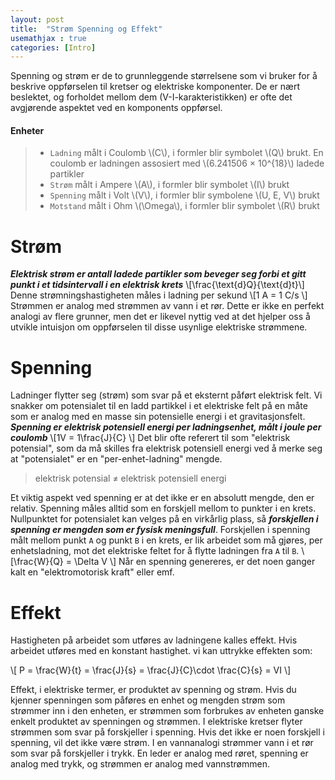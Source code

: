 ```yaml
---
layout: post
title:  "Strøm Spenning og Effekt"
usemathjax : true
categories: [Intro]
---
```




Spenning og strøm er de to grunnleggende størrelsene som vi bruker for å beskrive oppførselen til kretser og elektriske komponenter. De er nært beslektet, og forholdet mellom dem (V-I-karakteristikken) er ofte det avgjørende aspektet ved en komponents oppførsel.

#### Enheter

> + `Ladning` målt i Coulomb \\(C\\), i formler blir symbolet \\(Q\\) brukt. En coulomb er ladningen assosiert med 
> \\(6.241506 × 10^{18}\\) ladede partikler
> + `Strøm` målt i Ampere \\(A\\), i formler blir symbolet \\(I\\) brukt
> + `Spenning` målt i Volt \\(V\\), i formler blir symbolene \\(U, E, V\\) brukt
> + `Motstand` målt i Ohm \\(\Omega\\), i formler blir symbolet \\(R\\) brukt

# Strøm

***Elektrisk strøm er antall ladede partikler som beveger seg forbi et gitt punkt i et tidsintervall i en elektrisk krets*** 
\\[\frac{\text{d}Q}{\text{d}t}\\] 
Denne strømningshastigheten måles i ladning per sekund 
\\[1 A = 1 C/s \\]
Strømmen er analog med strømmen av vann i et rør. Dette er ikke en perfekt analogi av flere grunner, men det er likevel nyttig ved at det hjelper oss å utvikle intuisjon om oppførselen til disse usynlige elektriske strømmene.

# Spenning

Ladninger flytter seg (strøm) som svar på et eksternt påført elektrisk felt. 
Vi snakker om potensialet til en ladd partikkel i et elektriske felt på en måte som er analog med en masse sin potensielle energi i et gravitasjonsfelt.
***Spenning er elektrisk potensiell energi per ladningsenhet, målt i joule per coulomb***
\\[1V = 1\frac{J}{C} \\]
Det blir ofte referert til som "elektrisk potensial", som da må skilles fra elektrisk potensiell energi
ved å merke seg at "potensialet" er en "per-enhet-ladning" mengde.

>elektrisk potensial ≠ elektrisk potensiell energi

Et viktig aspekt ved spenning er at det ikke er en absolutt mengde, den er relativ. Spenning måles alltid som en forskjell mellom to punkter i en krets.
Nullpunktet for potensialet kan velges på en virkårlig plass, så ***forskjellen i spenning er mengden som er fysisk meningsfull***. Forskjellen i spenning målt mellom punkt `A` og punkt `B` i en krets, er lik arbeidet som må gjøres, per enhetsladning, mot det elektriske feltet for å flytte ladningen fra `A` til `B`. 
\\[\frac{W}{Q} = \Delta V \\]
Når en spenning genereres, er det noen ganger kalt en "elektromotorisk kraft" eller emf. 

# Effekt

Hastigheten på arbeidet som utføres av ladningene kalles effekt. Hvis arbeidet utføres med en konstant hastighet.
vi kan uttrykke effekten som:

\\[ P = \frac{W}{t} = \frac{J}{s} = \frac{J}{C}\cdot \frac{C}{s} = VI \\]

Effekt, i elektriske termer, er produktet av spenning og strøm. Hvis du kjenner spenningen som påføres en enhet og mengden strøm som strømmer inn i den enheten, er strømmen som forbrukes av enheten ganske enkelt produktet av spenningen og strømmen.
I elektriske kretser flyter strømmen som svar på forskjeller i spenning. Hvis det ikke er noen forskjell i spenning, vil det ikke være strøm. I en vannanalogi strømmer vann i et rør som svar på forskjeller i trykk. En leder er analog med røret, spenning er analog med trykk, og strømmen er analog med vannstrømmen.